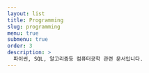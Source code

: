 ```yaml
---
layout: list
title: Programming
slug: programming
menu: true
submenu: true
order: 3
description: >
  파이썬, SQL, 알고리즘등 컴퓨터공학 관련 문서입니다. 
---
```

